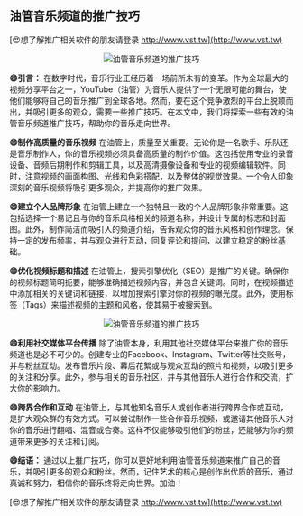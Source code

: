 ## **油管音乐频道的推广技巧**

[😍想了解推广相关软件的朋友请登录 http://www.vst.tw](http://www.vst.tw)

 <center><img src="https://vst.tw/MP4/tuiguang/png/4.png" alt="油管音乐频道的推广技巧"></center>

**😄引言：**
在数字时代，音乐行业正经历着一场前所未有的变革。作为全球最大的视频分享平台之一，YouTube（油管）为音乐人提供了一个无限可能的舞台，使他们能够将自己的音乐推广到全球各地。然而，要在这个竞争激烈的平台上脱颖而出，并吸引更多的观众，需要一些推广技巧。在本文中，我们将探索一些有效的油管音乐频道推广技巧，帮助你的音乐走向世界。

**😄制作高质量的音乐视频**
在油管上，质量至关重要。无论你是一名歌手、乐队还是音乐制作人，你的音乐视频必须具备高质量的制作价值。这包括使用专业的录音设备、音频后期制作和剪辑工具，以及高清摄像设备和专业的视频编辑软件。同时，注意视频的画面构图、光线和色彩搭配，以及整体的视觉效果。一个令人印象深刻的音乐视频将吸引更多观众，并提高你的推广效果。

**😄建立个人品牌形象**
在油管上建立一个独特且一致的个人品牌形象非常重要。这包括选择一个易记且与你的音乐风格相关的频道名称，并设计专属的标志和封面图。此外，制作简洁而吸引人的频道介绍，告诉观众你的音乐风格和创作理念。保持一定的发布频率，并与观众进行互动，回复评论和提问，以建立稳定的粉丝基础。

**😄优化视频标题和描述**
在油管上，搜索引擎优化（SEO）是推广的关键。确保你的视频标题简明扼要，能够准确描述视频内容，并包含关键词。同时，在视频描述中添加相关的关键词和链接，以增加搜索引擎对你的视频的曝光度。此外，使用标签（Tags）来描述视频的主题和风格，使其易于被搜索到。

 <center><img src="https://vst.tw/MP4/tuiguang/png/3.png" alt="油管音乐频道的推广技巧"></center>

**😄利用社交媒体平台传播**
除了油管本身，利用其他社交媒体平台来推广你的音乐频道也是必不可少的。创建专业的Facebook、Instagram、Twitter等社交账号，并与粉丝互动。发布音乐片段、幕后花絮或与观众互动的照片和视频，以吸引更多的关注和分享。此外，参与相关的音乐社区，并与其他音乐人进行合作和交流，扩大你的影响力。

**😄跨界合作和互动**
在油管上，与其他知名音乐人或创作者进行跨界合作或互动，是扩大观众群的有效方式。可以尝试制作一些合作音乐视频，或邀请其他音乐人对你的音乐进行翻唱、混音或合奏。这样不仅能够吸引他们的粉丝，还能够为你的频道带来更多的关注和订阅。

**😄结语：**
通过以上推广技巧，你可以更好地利用油管音乐频道来推广自己的音乐，并吸引更多的观众和粉丝。然而，记住艺术的核心是创作出优质的音乐，通过真诚和努力，相信你的音乐终将走向世界。加油！

[😍想了解推广相关软件的朋友请登录 http://www.vst.tw](http://www.vst.tw)




